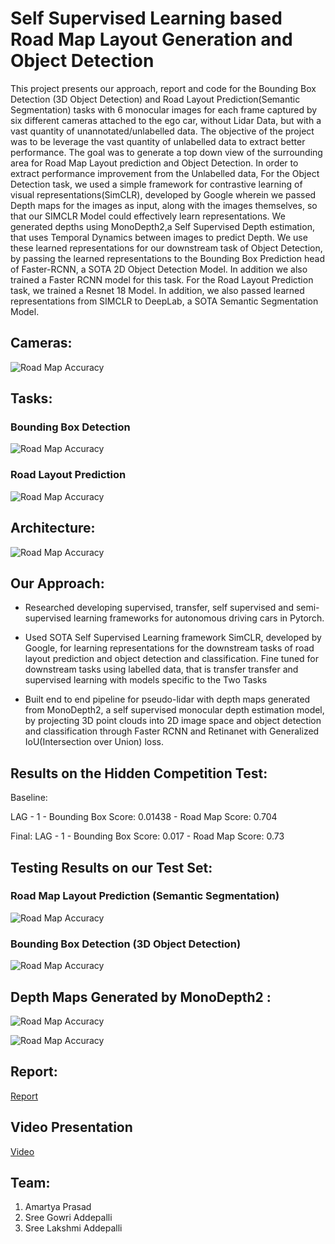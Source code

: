 # Self Supervised Learning based Road Map Layout Generation and Object Detection

This project presents our approach, report and code for the Bounding Box Detection (3D Object Detection) and Road Layout Prediction(Semantic Segmentation) tasks with 6 monocular  images for each frame captured by six different cameras attached to the ego car, without Lidar Data, but with a vast quantity of unannotated/unlabelled data. The objective of the project was to be leverage the vast quantity of unlabelled data to extract better performance. The goal was to generate a top down view of the surrounding area for Road Map Layout prediction and Object Detection. In order to extract performance improvement from the Unlabelled data, For the Object Detection task, we used a simple framework for contrastive learning of visual representations(SimCLR), developed by Google wherein we passed Depth maps for the images as input, along with the images themselves, so that our SIMCLR Model could effectively learn representations. We generated depths using MonoDepth2,a Self Supervised Depth estimation, that uses Temporal Dynamics between images to predict Depth. We use these learned representations for our downstream task of Object Detection, by passing the learned representations to the Bounding Box Prediction head of Faster-RCNN, a SOTA 2D Object Detection Model. In addition we also trained a Faster RCNN model for this task. For the Road Layout Prediction task, we trained a Resnet 18 Model. In addition, we also passed learned representations from SIMCLR to DeepLab, a SOTA Semantic Segmentation Model.

## Cameras:

![Road Map Accuracy](images/camera_orientations.jpeg)



## Tasks:

### Bounding Box Detection

![Road Map Accuracy](images/Task.png)


### Road Layout Prediction

![Road Map Accuracy](images/road_layout_prediction.jpeg)



## Architecture:

![Road Map Accuracy](images/arch.png)


## Our Approach:

- Researched developing supervised, transfer, self supervised and semi-supervised learning frameworks for autonomous driving cars in Pytorch.

- Used SOTA Self Supervised Learning framework SimCLR, developed by Google, for learning representations for the downstream tasks of road layout prediction and object detection and classification. Fine tuned for downstream tasks using labelled data, that is transfer transfer and supervised learning with models specific to the Two Tasks

- Built end to end pipeline for pseudo-lidar with depth maps generated from MonoDepth2, a self supervised monocular depth estimation model, by projecting 3D point clouds into 2D image space and object detection and classification through Faster RCNN and Retinanet with Generalized IoU(Intersection over Union) loss.


## Results on the Hidden Competition Test:
Baseline:

LAG - 1 - Bounding Box Score: 0.01438 - Road Map Score: 0.704

Final:
LAG - 1 - Bounding Box Score: 0.017 - Road Map Score: 0.73

## Testing Results on our Test Set:


### Road Map Layout Prediction (Semantic Segmentation)

![Road Map Accuracy](images/Result_Road_map.png)

### Bounding Box Detection (3D Object Detection)

![Road Map Accuracy](images/object%20detection.png)


## Depth Maps Generated by MonoDepth2 :

![Road Map Accuracy](/images/OriginalImage.jpg)

![Road Map Accuracy](images/DepthImage.jpg)


## Report:

[Report](https://github.com/amartyap/Self-Supervised-Learning---Autonomous-Driving---Deep-Learning-Competition/blob/dependabot/pip/baseline/bleach-3.3.0/Final%20Report.pdf)


## Video Presentation

[Video](https://github.com/amartyap/Self-Supervised-Learning---Autonomous-Driving---Deep-Learning-Competition/blob/dependabot/pip/baseline/bleach-3.3.0/Video.mov)


## Team:

1. Amartya Prasad 
2. Sree Gowri Addepalli          
3. Sree Lakshmi Addepalli 






